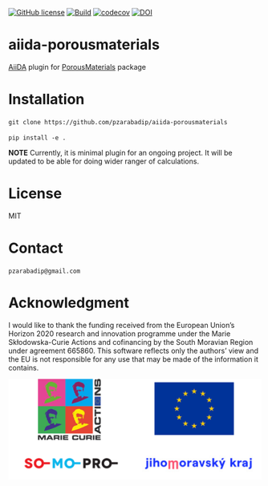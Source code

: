 [![GitHub license](https://img.shields.io/badge/license-MIT-blue.svg)](https://github.com/pzarabadip/aiida-porousmaterials/blob/master/LICENSE)
[![Build](https://github.com/pzarabadip/aiida-porousmaterials/workflows/ci/badge.svg)](https://github.com/pzarabadip/aiida-porousmaterials/actions?query=workflow%3ABuild+branch%3Amaster)
[![codecov](https://codecov.io/gh/pzarabadip/aiida-porousmaterials/branch/github-actions/graph/badge.svg)](https://codecov.io/gh/pzarabadip/aiida-porousmaterials)
[![DOI](https://zenodo.org/badge/201230518.svg)](https://zenodo.org/badge/latestdoi/201230518)

# aiida-porousmaterials
[AiiDA](www.aiida.net) plugin for [PorousMaterials](https://github.com/SimonEnsemble/PorousMaterials.jl) package

# Installation
`git clone https://github.com/pzarabadip/aiida-porousmaterials`

`pip install -e .`

**NOTE** Currently, it is minimal plugin for an ongoing project. It will be updated to be able for doing wider ranger of calculations.

# License
MIT

# Contact
`pzarabadip@gmail.com`

# Acknowledgment
I would like to thank the funding received from the European Union’s Horizon 2020 research and innovation programme under the Marie Skłodowska-Curie Actions and cofinancing by the South Moravian Region under agreement 665860. This software reflects only the authors’ view and the EU is not responsible for any use that may be made of the information it contains.

![aiida-porousmaterials](ackn_logo.png)
